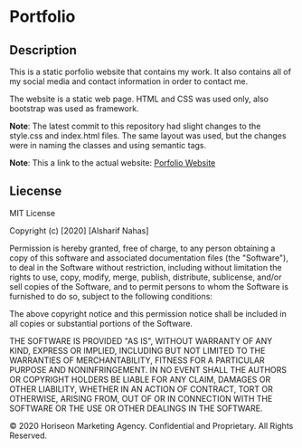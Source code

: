 # Portfolio

## Description

This is a static porfolio website that contains my work. It also contains all of my social media and contact information in order to contact me.

The website is a static web page. HTML and CSS was used only, also bootstrap was used as framework.

**Note**: The latest commit to this repository had slight changes to the style.css and index.html files. The same layout was used, but the changes were in naming the classes and using semantic tags.

**Note**: This a link to the actual website: [Porfolio Website](https://alsharifnahas.github.io/Portfolio/.)

## Liecense

MIT License

Copyright (c) [2020] [Alsharif Nahas]

Permission is hereby granted, free of charge, to any person obtaining a copy
of this software and associated documentation files (the "Software"), to deal
in the Software without restriction, including without limitation the rights
to use, copy, modify, merge, publish, distribute, sublicense, and/or sell
copies of the Software, and to permit persons to whom the Software is
furnished to do so, subject to the following conditions:

The above copyright notice and this permission notice shall be included in all
copies or substantial portions of the Software.

THE SOFTWARE IS PROVIDED "AS IS", WITHOUT WARRANTY OF ANY KIND, EXPRESS OR
IMPLIED, INCLUDING BUT NOT LIMITED TO THE WARRANTIES OF MERCHANTABILITY,
FITNESS FOR A PARTICULAR PURPOSE AND NONINFRINGEMENT. IN NO EVENT SHALL THE
AUTHORS OR COPYRIGHT HOLDERS BE LIABLE FOR ANY CLAIM, DAMAGES OR OTHER
LIABILITY, WHETHER IN AN ACTION OF CONTRACT, TORT OR OTHERWISE, ARISING FROM,
OUT OF OR IN CONNECTION WITH THE SOFTWARE OR THE USE OR OTHER DEALINGS IN THE
SOFTWARE.

© 2020 Horiseon Marketing Agency. Confidential and Proprietary. All Rights Reserved.

